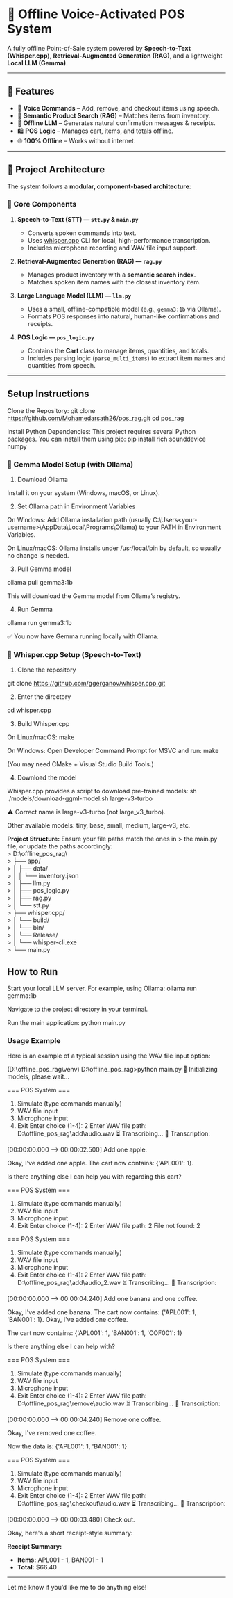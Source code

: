 # 🛒 Offline Voice-Activated POS System  

A fully offline Point-of-Sale system powered by **Speech-to-Text (Whisper.cpp)**, **Retrieval-Augmented Generation (RAG)**, and a lightweight **Local LLM (Gemma)**.  

---

## 📌 Features
- 🎤 **Voice Commands** – Add, remove, and checkout items using speech.  
- 🔎 **Semantic Product Search (RAG)** – Matches items from inventory.  
- 🤖 **Offline LLM** – Generates natural confirmation messages & receipts.  
- 🛍️ **POS Logic** – Manages cart, items, and totals offline.  
- 🌐 **100% Offline** – Works without internet.  

---

## 🚀 Project Architecture

The system follows a **modular, component-based architecture**:

### 🔹 Core Components
1. **Speech-to-Text (STT) — `stt.py` & `main.py`**  
   - Converts spoken commands into text.  
   - Uses [whisper.cpp](https://github.com/ggerganov/whisper.cpp) CLI for local, high-performance transcription.  
   - Includes microphone recording and WAV file input support.

2. **Retrieval-Augmented Generation (RAG) — `rag.py`**  
   - Manages product inventory with a **semantic search index**.  
   - Matches spoken item names with the closest inventory item.

3. **Large Language Model (LLM) — `llm.py`**  
   - Uses a small, offline-compatible model (e.g., `gemma3:1b` via Ollama).  
   - Formats POS responses into natural, human-like confirmations and receipts.

4. **POS Logic — `pos_logic.py`**  
   - Contains the **Cart** class to manage items, quantities, and totals.  
   - Includes parsing logic (`parse_multi_items`) to extract item names and quantities from speech.

---

## Setup Instructions

Clone the Repository:
git clone https://github.com/Mohamedarsath26/pos_rag.git
cd pos_rag

Install Python Dependencies:
This project requires several Python packages. You can install them using pip:
pip install rich sounddevice numpy

### 🔹 Gemma Model Setup (with Ollama)

1. Download Ollama

Install it on your system (Windows, macOS, or Linux).

2. Set Ollama path in Environment Variables

On Windows: Add Ollama installation path (usually C:\Users\<your-username>\AppData\Local\Programs\Ollama) to your PATH in Environment Variables.

On Linux/macOS: Ollama installs under /usr/local/bin by default, so usually no change is needed.

3. Pull Gemma model

ollama pull gemma3:1b

This will download the Gemma model from Ollama’s registry.

4. Run Gemma

ollama run gemma3:1b

✅ You now have Gemma running locally with Ollama.

### 🔹 Whisper.cpp Setup (Speech-to-Text)

1. Clone the repository

git clone https://github.com/ggerganov/whisper.cpp.git

2. Enter the directory

cd whisper.cpp

3. Build Whisper.cpp

On Linux/macOS:
make

On Windows: Open Developer Command Prompt for MSVC and run:
make

(You may need CMake + Visual Studio Build Tools.)

4. Download the model

Whisper.cpp provides a script to download pre-trained models:
sh ./models/download-ggml-model.sh large-v3-turbo

⚠️ Correct name is large-v3-turbo (not large_v3_turbo).

Other available models: tiny, base, small, medium, large-v3, etc.

**Project Structure:** Ensure your file paths match the ones in
        > the main.py file, or update the paths accordingly:\
        > D:\\offline_pos_rag\\\
        > ├── app/\
        > │ ├── data/\
        > │ │ └── inventory.json\
        > │ ├── llm.py\
        > │ ├── pos_logic.py\
        > │ ├── rag.py\
        > │ └── stt.py\
        > ├── whisper.cpp/\
        > │ └── build/\
        > │ └── bin/\
        > │ └── Release/\
        > │ └── whisper-cli.exe\
        > └── main.py

## How to Run

Start your local LLM server. For example, using Ollama: ollama run gemma:1b

Navigate to the project directory in your terminal.

Run the main application:
python main.py

### Usage Example

Here is an example of a typical session using the WAV file input option:

(D:\offline_pos_rag\venv) D:\offline_pos_rag>python main.py
🔄 Initializing models, please wait...

=== POS System ===
1. Simulate (type commands manually)
2. WAV file input
3. Microphone input
4. Exit
Enter choice (1-4): 2
Enter WAV file path: D:\offline_pos_rag\add\audio.wav
⏳ Transcribing...
📝 Transcription:


[00:00:00.000 --> 00:00:02.500]    Add one apple.

Okay, I’ve added one apple. The cart now contains: {'APL001': 1}. 

Is there anything else I can help you with regarding this cart?

=== POS System ===
1. Simulate (type commands manually)
2. WAV file input
3. Microphone input
4. Exit
Enter choice (1-4): 2
Enter WAV file path: 2
File not found: 2

=== POS System ===
1. Simulate (type commands manually)
2. WAV file input
3. Microphone input
4. Exit
Enter choice (1-4): 2
Enter WAV file path: D:\offline_pos_rag\add\audio_2.wav
⏳ Transcribing...
📝 Transcription:


[00:00:00.000 --> 00:00:04.240]    Add one banana and one coffee.

Okay, I've added one banana. The cart now contains: {'APL001': 1, 'BAN001': 1}.
Okay, I've added one coffee.

The cart now contains: {'APL001': 1, 'BAN001': 1, 'COF001': 1}

Is there anything else I can help with?

=== POS System ===
1. Simulate (type commands manually)
2. WAV file input
3. Microphone input
4. Exit
Enter choice (1-4): 2
Enter WAV file path: D:\offline_pos_rag\remove\audio.wav
⏳ Transcribing...
📝 Transcription:


[00:00:00.000 --> 00:00:04.240]    Remove one coffee.

Okay, I've removed one coffee.

Now the data is: {'APL001': 1, 'BAN001': 1}

=== POS System ===
1. Simulate (type commands manually)
2. WAV file input
3. Microphone input
4. Exit
Enter choice (1-4): 2
Enter WAV file path: D:\offline_pos_rag\checkout\audio.wav
⏳ Transcribing...
📝 Transcription:


[00:00:00.000 --> 00:00:03.480]    Check out.

Okay, here's a short receipt-style summary:

**Receipt Summary:**

* **Items:** APL001 - 1, BAN001 - 1
* **Total:** $66.40

---

Let me know if you’d like me to do anything else!


